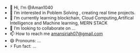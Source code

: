 - 👋 Hi, I’m @Aman1040
- 👀 I’m interested in Poblem Solving , creating real time projects.
- 🌱 I’m currently learning blockchain, Cloud Computing,Artifical Intelligence and Machine learning, MERN STACK
- 💞️ I’m looking to collaborate on ...
- 📫 How to reach me amansiriah07@gmail.com
- 😄 Pronouns: ...
- ⚡ Fun fact: ...

<!---
Aman1040/Aman1040 is a ✨ special ✨ repository because its `README.md` (this file) appears on your GitHub profile.
You can click the Preview link to take a look at your changes.
--->
